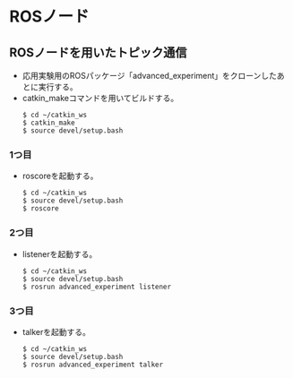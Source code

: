 # ROSノード

## ROSノードを用いたトピック通信
- 応用実験用のROSパッケージ「advanced_experiment」をクローンしたあとに実行する。
- catkin_makeコマンドを用いてビルドする。
  ```
  $ cd ~/catkin_ws
  $ catkin_make
  $ source devel/setup.bash
  ```

### 1つ目
- roscoreを起動する。
  ```
  $ cd ~/catkin_ws
  $ source devel/setup.bash
  $ roscore
  ```

### 2つ目
- listenerを起動する。
  ```
  $ cd ~/catkin_ws
  $ source devel/setup.bash
  $ rosrun advanced_experiment listener 
  ```

### 3つ目
- talkerを起動する。
  ```
  $ cd ~/catkin_ws
  $ source devel/setup.bash
  $ rosrun advanced_experiment talker
  ```
